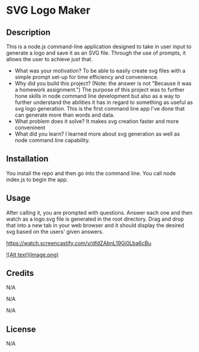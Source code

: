 # SVG Logo Maker

## Description

This is a node.js command-line application designed to take in user input to generate a logo and save it as an SVG file. Through the use of prompts, it allows the user to achieve just that. 

- What was your motivation?
To be able to easily create svg files with a simple prompt set-up for time efficiency and convenience.
- Why did you build this project? (Note: the answer is not \"Because it was a homework assignment.")
The purpose of this project was to further hone skills in node command line development but also as a way to further understand the abilities it has in regard to something as useful as svg logo generation. This is the first command line app I've done that can generate more than words and data. 
- What problem does it solve?
It makes svg creation faster and more conveninent
- What did you learn?
I learned more about svg generation as well as node command line capability.

## Installation

You install the repo and then go into the command line. You call node index.js to begin the app. 

## Usage

After calling it, you are prompted with questions. Answer each one and then watch as a logo.svg file is generated in the root directory. Drag and drop that into a new tab in your web browser and it should display the desired svg based on the users' given answers. 

https://watch.screencastify.com/v/dfdZAbnL19Gi0Lba6cBu

[!\[Alt text\](image.png)](Assets/image.png)

## Credits

N/A

N/A

N/A

## License

N/A

